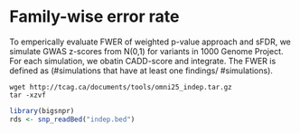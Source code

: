 # Family-wise error rate

To emperically evaluate FWER of weighted p-value approach and sFDR, we simulate GWAS z-scores from N(0,1) for variants in 1000 Genome Project. For each simulation, we obatin CADD-score and integrate. The FWER is defined as (#simulations that have at least one findings/ #simulations).

```console
wget http://tcag.ca/documents/tools/omni25_indep.tar.gz
tar -xzvf 
```
```r
library(bigsnpr)
rds <- snp_readBed("indep.bed")
```
